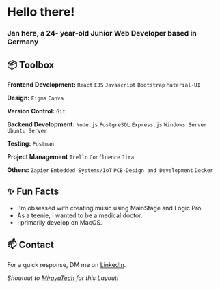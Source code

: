 # Hello there!
### Jan here, a 24- year-old Junior Web Developer based in Germany
 
## 📦 Toolbox

**Frontend Development:** `React` `EJS` `Javascript` `Bootstrap` `Material-UI`

**Design:** `Figma` `Canva`
 
**Version Control:** `Git`

**Backend Development:** `Node.js` `PostgreSQL` `Express.js` `Windows Server` `Ubuntu Server`

**Testing:** `Postman`

**Project Management** `Trello` `Confluence` `Jira`

**Others:** `Zapier` `Embedded Systems/IoT` `PCB-Design and Development` `Docker`
 
## ✨ Fun Facts 

- I'm obsessed with creating music using MainStage and Logic Pro
- As a teenie, I wanted to be a medical doctor.
- I primarily develop on MacOS.

## 📫 Contact

 For a quick response, DM me on [LinkedIn](https://www.linkedin.com/in/jan-komnik-81b4441aa/). 
 
*Shoutout to [MirayaTech](https://github.com/mirayatech) for this Layout!*
